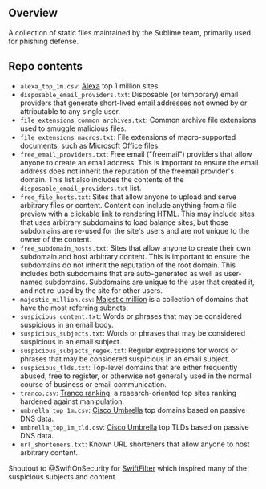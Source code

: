 ## Overview

A collection of static files maintained by the Sublime team, primarily used for phishing defense.

## Repo contents

* `alexa_top_1m.csv`: [Alexa](https://www.alexa.com/topsites) top 1 million sites.
* `disposable_email_providers.txt`: Disposable (or temporary) email providers that generate short-lived email addresses not owned by or attributable to any single user.
* `file_extensions_common_archives.txt`: Common archive file extensions used to smuggle malicious files.
* `file_extensions_macros.txt`: File extensions of macro-supported documents, such as Microsoft Office files.
* `free_email_providers.txt`: Free email ("freemail") providers that allow anyone to create an email address. This is important to ensure the email address does not inherit the reputation of the freemail provider's domain. This list also includes the contents of the `disposable_email_providers.txt` list.
* `free_file_hosts.txt`: Sites that allow anyone to upload and serve arbitrary files or content. Content can include anything from a file preview with a clickable link to rendering HTML. This may include sites that uses arbitrary subdomains to load balance sites, but those subdomains are re-used for the site's users and are not unique to the owner of the content.
* `free_subdomain_hosts.txt`: Sites that allow anyone to create their own subdomain and host arbitrary content. This is important to ensure the subdomains do not inherit the reputation of the root domain. This includes both subdomains that are auto-generated as well as user-named subdomains. Subdomains are unique to the user that created it, and not re-used by the site for other users.
* `majestic_million.csv`: [Majestic million](https://majestic.com/reports/majestic-million) is a collection of domains that have the most referring subnets.
* `suspicious_content.txt`: Words or phrases that may be considered suspicious in an email body.
* `suspicious_subjects.txt`: Words or phrases that may be considered suspicious in an email subject.
* `suspicious_subjects_regex.txt`: Regular expressions for words or phrases that may be considered suspicious in an email subject.
* `suspicious_tlds.txt`: Top-level domains that are either frequently abused, free to register, or otherwise not generally used in the normal course of business or email communication.
* `tranco.csv`: [Tranco ranking](https://tranco-list.eu/), a research-oriented top sites ranking hardened against manipulation.
* `umbrella_top_1m.csv`: [Cisco Umbrella](https://umbrella.cisco.com/blog/cisco-umbrella-1-million) top domains based on passive DNS data. 
* `umbrella_top_1m_tld.csv`: [Cisco Umbrella](https://umbrella.cisco.com/blog/cisco-umbrella-1-million) top TLDs based on passive DNS data.
* `url_shorteners.txt`: Known URL shorteners that allow anyone to host arbitrary content.

Shoutout to @SwiftOnSecurity for [SwiftFilter](https://github.com/SwiftOnSecurity/SwiftFilter) which inspired many of the suspicious subjects and content.
